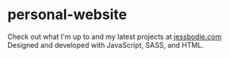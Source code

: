 # personal-website
Check out what I'm up to and my latest projects at <a href="http://jessbodie.com">jessbodie.com</a> <br />
Designed and developed with JavaScript, SASS, and HTML.
